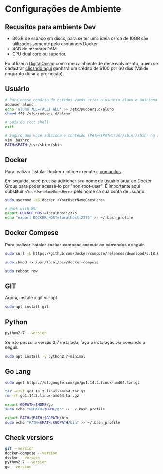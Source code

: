 # Configurações de Ambiente

## Requsitos para ambiente Dev
* 30GB de espaço em disco, para se ter uma idéia cerca de 10GB são utilizados somente pelo containers Docker.
* 4GB de memória RAM
* CPU dual core ou superior.

Eu utilizei a [DigitalOcean](https://m.do.co/c/fdf4006a9425) como meu ambiente de desenvolvimento, quem se cadastrar [clicando aqui](https://m.do.co/c/fdf4006a9425) ganhará um crédito de $100 por 60 dias (Válido enquanto durar a promoção).

## Usuário
~~~sh
# Para nosso cenário de estudos vamos criar o usuario aluno e adiciona-lo com permissão sudoers
adduser aluno
echo 'aluno ALL=(ALL) ALL' >> /etc/sudoers.d/aluno
chmod 440 /etc/sudoers.d/aluno

# Saia do root shell
exit

# Sugiro que você adicione o contéudo (PATH=$PATH:/usr/sbin:/sbin) no arquivo .bashrc no diretório inicial
vim .bashrc
PATH=$PATH:/usr/sbin:/sbin
~~~

## Docker
Para realizar instalar Docker runtime execute o [comandos](https://bit.ly/2xEnFkt).

Em seguida, você precisa adicionar seu nome de usuário atual ao Docker Group para poder acessá-lo por "non-root-user". É importante aqui substituir ``<YourUserNameGoesHere>`` pelo nome da sua conta de usuário.

~~~sh
sudo usermod -aG docker <YourUserNameGoesHere>

# Work with WSL
export DOCKER_HOST=localhost:2375
echo "export DOCKER_HOST=localhost:2375" >> ~/.bash_profile
~~~

## Docker Compose
Para realizar instalar docker-compose execute os comandos a seguir.

~~~sh
sudo curl -L https://github.com/docker/compose/releases/download/1.18.0/docker-compose-`uname -s`-`uname -m` -o /usr/local/bin/docker-compose

sudo chmod +x /usr/local/bin/docker-compose

sudo reboot now
~~~

## GIT
Agora, instale o git via apt.

~~~sh
sudo apt install git
~~~

## Python
~~~sh
python2.7 --version
~~~

Se não possui a versão 2.7 instalada, faça a instalação via comando a seguir.

~~~sh
sudo apt install -y python2.7-minimal
~~~

## Go Lang
~~~sh
sudo wget https://dl.google.com/go/go1.14.2.linux-amd64.tar.gz

tar -xzvf go1.14.2.linux-amd64.tar.gz
rm -rf go1.14.2.linux-amd64.tar.gz

export GOPATH=$HOME/go
sudo echo "GOPATH=$HOME/go" >> ~/.bash_profile

export PATH=$PATH:$GOPATH/bin
sudo echo "PATH=$PATH:$GOPATH/bin" >> ~/.bash_profile
~~~

## Check versions
~~~sh
git --version
docker-compose --version
docker --version
python2.7 --version
go --version
~~~
